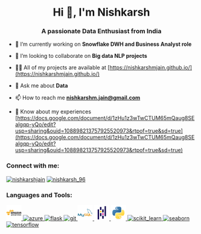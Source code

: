 <h1 align="center">Hi 👋, I'm Nishkarsh</h1>
<h3 align="center">A passionate Data Enthusiast from India</h3>

- 🔭 I’m currently working on **Snowflake DWH and Business Analyst role**

- 👯 I’m looking to collaborate on **Big data NLP projects**

- 👨‍💻 All of my projects are available at [https://nishkarshmjain.github.io/](https://nishkarshmjain.github.io/)

- 💬 Ask me about **Data**

- 📫 How to reach me **nishkarshm.jain@gmail.com**

- 📄 Know about my experiences [https://docs.google.com/document/d/1zHu1z3wTwCTUM65mQaug8SEalgqp-yQo/edit?usp=sharing&ouid=108898213757925520973&rtpof=true&sd=true](https://docs.google.com/document/d/1zHu1z3wTwCTUM65mQaug8SEalgqp-yQo/edit?usp=sharing&ouid=108898213757925520973&rtpof=true&sd=true)

<h3 align="left">Connect with me:</h3>
<p align="left">
<a href="https://linkedin.com/in/nishkarshjain" target="blank"><img align="center" src="https://raw.githubusercontent.com/rahuldkjain/github-profile-readme-generator/master/src/images/icons/Social/linked-in-alt.svg" alt="nishkarshjain" height="30" width="40" /></a>
<a href="https://instagram.com/nishkarsh_96" target="blank"><img align="center" src="https://raw.githubusercontent.com/rahuldkjain/github-profile-readme-generator/master/src/images/icons/Social/instagram.svg" alt="nishkarsh_96" height="30" width="40" /></a>
</p>

<h3 align="left">Languages and Tools:</h3>
<p align="left"> <a href="https://aws.amazon.com" target="_blank" rel="noreferrer"> <img src="https://raw.githubusercontent.com/devicons/devicon/master/icons/amazonwebservices/amazonwebservices-original-wordmark.svg" alt="aws" width="40" height="40"/> </a> <a href="https://azure.microsoft.com/en-in/" target="_blank" rel="noreferrer"> <img src="https://www.vectorlogo.zone/logos/microsoft_azure/microsoft_azure-icon.svg" alt="azure" width="40" height="40"/> </a> <a href="https://flask.palletsprojects.com/" target="_blank" rel="noreferrer"> <img src="https://www.vectorlogo.zone/logos/pocoo_flask/pocoo_flask-icon.svg" alt="flask" width="40" height="40"/> </a> <a href="https://git-scm.com/" target="_blank" rel="noreferrer"> <img src="https://www.vectorlogo.zone/logos/git-scm/git-scm-icon.svg" alt="git" width="40" height="40"/> </a> <a href="https://www.mysql.com/" target="_blank" rel="noreferrer"> <img src="https://raw.githubusercontent.com/devicons/devicon/master/icons/mysql/mysql-original-wordmark.svg" alt="mysql" width="40" height="40"/> </a> <a href="https://pandas.pydata.org/" target="_blank" rel="noreferrer"> <img src="https://raw.githubusercontent.com/devicons/devicon/2ae2a900d2f041da66e950e4d48052658d850630/icons/pandas/pandas-original.svg" alt="pandas" width="40" height="40"/> </a> <a href="https://www.python.org" target="_blank" rel="noreferrer"> <img src="https://raw.githubusercontent.com/devicons/devicon/master/icons/python/python-original.svg" alt="python" width="40" height="40"/> </a> <a href="https://scikit-learn.org/" target="_blank" rel="noreferrer"> <img src="https://upload.wikimedia.org/wikipedia/commons/0/05/Scikit_learn_logo_small.svg" alt="scikit_learn" width="40" height="40"/> </a> <a href="https://seaborn.pydata.org/" target="_blank" rel="noreferrer"> <img src="https://seaborn.pydata.org/_images/logo-mark-lightbg.svg" alt="seaborn" width="40" height="40"/> </a> <a href="https://www.tensorflow.org" target="_blank" rel="noreferrer"> <img src="https://www.vectorlogo.zone/logos/tensorflow/tensorflow-icon.svg" alt="tensorflow" width="40" height="40"/> </a> </p>

